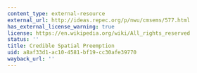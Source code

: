 ```yaml
---
content_type: external-resource
external_url: http://ideas.repec.org/p/nwu/cmsems/577.html
has_external_license_warning: true
license: https://en.wikipedia.org/wiki/All_rights_reserved
status: ''
title: Credible Spatial Preemption
uid: a8af33d1-ac10-4581-bf19-cc30afe39770
wayback_url: ''
---
```

